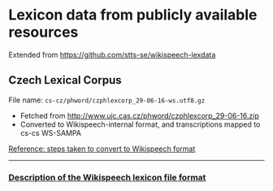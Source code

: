 # Lexicon data from publicly available resources

Extended from https://github.com/stts-se/wikispeech-lexdata

## Czech Lexical Corpus

File name: `cs-cz/phword/czphlexcorp_29-06-16-ws.utf8.gz`

* Fetched from http://www.ujc.cas.cz/phword/czphlexcorp_29-06-16.zip
* Converted to Wikispeech-internal format, and transcriptions mapped to cs-cs WS-SAMPA

[Reference: steps taken to convert to Wikispeech format](https://github.com/stts-se/lexdata/blob/master/cs-cz/phword/README.md)

---

### [Description of the Wikispeech lexicon file format](https://godoc.org/github.com/stts-se/pronlex/line)

